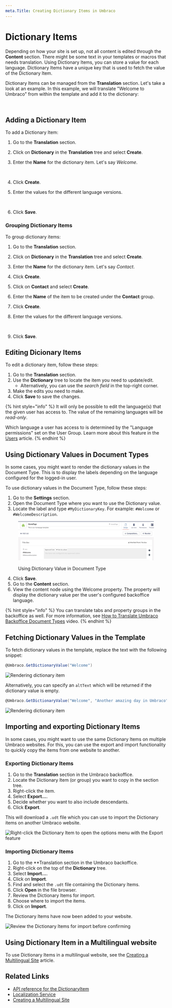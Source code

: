 ```yaml
---
meta.Title: Creating Dictionary Items in Umbraco
---
```


# Dictionary Items

Depending on how your site is set up, not all content is edited through the **Content** section. There might be some text in your templates or macros that needs translation. Using Dictionary Items, you can store a value for each language. Dictionary Items have a unique key that is used to fetch the value of the Dictionary Item.

Dictionary Items can be managed from the **Translation** section. Let's take a look at an example. In this example, we will translate "Welcome to Umbraco" from within the template and add it to the dictionary:

<figure><img src="../../../../13/umbraco-cms/fundamentals/data/images/dictionary-item.png" alt=""><figcaption></figcaption></figure>

## Adding a Dictionary Item

To add a Dictionary Item:

1. Go to the **Translation** section.
2. Click on **Dictionary** in the **Translation** tree and select **Create**.
3.  Enter the **Name** for the dictionary item. Let's say _Welcome_.

    <figure><img src="../../../../13/umbraco-cms/fundamentals/data/images/Create-dictionary-item.png" alt=""><figcaption></figcaption></figure>
4. Click **Create**.
5.  Enter the values for the different language versions.

    <figure><img src="../../../../13/umbraco-cms/fundamentals/data/images/dictionary-item-values.png" alt=""><figcaption></figcaption></figure>
6. Click **Save**.

### Grouping Dictionary Items

To group dictionary items:

1. Go to the **Translation** section.
2. Click on **Dictionary** in the **Translation** tree and select **Create**.
3. Enter the **Name** for the dictionary item. Let's say _Contact_.
4. Click **Create**.
5. Click on **Contact** and select **Create**.
6. Enter the **Name** of the item to be created under the **Contact** group.
7. Click **Create**.
8.  Enter the values for the different language versions.

    <figure><img src="../../../../13/umbraco-cms/fundamentals/data/images/display-dictionary-item.png" alt=""><figcaption></figcaption></figure>
9. Click **Save**.

## Editing Dicionary Items

To edit a dictionary item, follow these steps:

1. Go to the **Translation** section.
2. Use the **Dictionary** tree to locate the item you need to update/edit.
   * Alternatively, you can use the _search field_ in the top-right corner.
3. Make the edits you need to make.
4. Click **Save** to save the changes.

{% hint style="info" %}
It will only be possible to edit the language(s) that the given user has access to. The value of the remaining languages will be _read-only_.

Which language a user has access to is determined by the "Language permissions" set on the User Group. Learn more about this feature in the [Users](users.md#creating-a-user-group) article.
{% endhint %}

## Using Dictionary Values in Document Types

In some cases, you might want to render the dictionary values in the Document Type. This is to display the labels depending on the language configured for the logged-in user.

To use dictionary values in the Document Type, follow these steps:

1. Go to the **Settings** section.
2. Open the Document Type where you want to use the Dictionary value.
3. Locate the label and type `#MyDictionaryKey`. For example: `#Welcome` or `#WelcomeDescription`.

<figure><img src="../../.gitbook/assets/Using_Dictionary_Value.jpg" alt=""><figcaption><p>Using Dictionary Value in Document Type</p></figcaption></figure>

4. Click **Save**.
5. Go to the **Content** section.
6. View the content node using the Welcome property. The property will display the dictionary value per the user's configured backoffice language.

{% hint style="info" %}
You can translate tabs and property groups in the backoffice as well. For more information, see [How to Translate Umbraco Backoffice Document Types](https://www.youtube.com/embed/OayHhOf47LA?si=iRZ7NE-ckv9LjrSv) video.
{% endhint %}

## Fetching Dictionary Values in the Template

To fetch dictionary values in the template, replace the text with the following snippet:

```csharp
@Umbraco.GetDictionaryValue("Welcome")
```

![Rendering dictionary item](../../../../13/umbraco-cms/fundamentals/data/images/rendering-dictionary-item.png)

Alternatively, you can specify an `altText` which will be returned if the dictionary value is empty.

```csharp
@Umbraco.GetDictionaryValue("Welcome", "Another amazing day in Umbraco")
```

![Rendering dictionary item](../../../../13/umbraco-cms/fundamentals/data/images/rendering-altvalue-dictionary-item.png)

## Importing and exporting Dictionary Items

In some cases, you might want to use the same Dictionary Items on multiple Umbraco websites. For this, you can use the export and import functionality to quickly copy the items from one website to another.

### Exporting Dictionary Items

1. Go to the **Translation** section in the Umbraco backoffice.
2. Locate the Dictionary Item (or group) you want to copy in the section tree.
3. Right-click the item.
4. Select **Export...**.
5. Decide whether you want to also include descendants.
6. Click **Export**.

This will download a `.udt` file which you can use to import the Dictionary items on another Umbraco website.

![Right-click the Dictionary Item to open the options menu with the Export feature](../../../../13/umbraco-cms/fundamentals/data/images/export.png)

### Importing Dictionary Items

1. Go to the \*\*Translation section in the Umbraco backoffice.
2. Right-click on the top of the **Dictionary** tree.
3. Select **Import...**.
4. Click on **Import**.
5. Find and select the `.udt` file containing the Dictionary Items.
6. Click **Open** in the file browser.
7. Review the Dictionary Items for import.
8. Choose where to import the items.
9. Click on **Import**.

The Dictionary Items have now been added to your website.

![Review the Dictionary Items for import before confirming](../../../../13/umbraco-cms/fundamentals/data/images/import.png)

## Using Dictionary Item in a Multilingual website

To use Dictionary Items in a multilingual website, see the [Creating a Multilingual Site](../../tutorials/multilanguage-setup.md) article.

## Related Links

* [API reference for the DictionaryItem](../../reference/management/models/dictionaryitem.md)
* [Localization Service](../../reference/management/services/localizationservice/)
* [Creating a Multilingual Site](../../tutorials/multilanguage-setup.md)
